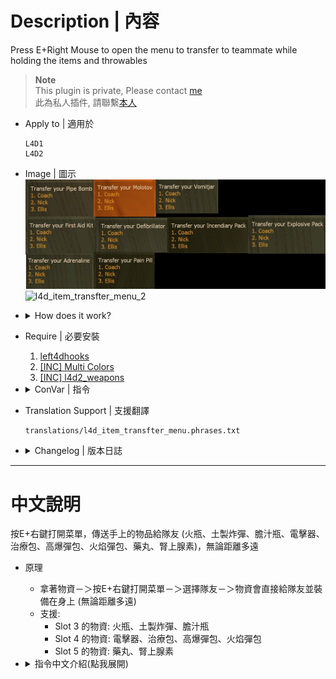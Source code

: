 # Description | 內容
Press E+Right Mouse to open the menu to transfer to teammate while holding the items and throwables

> __Note__ <br/>
This plugin is private, Please contact [me](https://github.com/fbef0102/Game-Private_Plugin#私人插件列表-private-plugins-list)<br/>
此為私人插件, 請聯繫[本人](https://github.com/fbef0102/Game-Private_Plugin#私人插件列表-private-plugins-list)

* Apply to | 適用於
	```
	L4D1
	L4D2
	```

* Image | 圖示
	<br/>![l4d_item_transfter_menu_1](image/l4d_item_transfter_menu_1.jpg)
	<br/>![l4d_item_transfter_menu_2](image/l4d_item_transfter_menu_2.gif)

* <details><summary>How does it work?</summary>

	* Switch item and hold －＞ Press E + Right Mouse to open menu －＞ Select Teammate －＞ Transfer items or throwables to teammate no matter distance
	* Support:
		* Slot 3 items: molotovs, pipebombs, vomitjars
		* Slot 4 items: defibrillators, first aid kits, explosive packs, incendiary packs
		* Slot 5 items: pills, adrenalines
</details>

* Require | 必要安裝
	1. [left4dhooks](https://forums.alliedmods.net/showthread.php?t=321696)
	2. [[INC] Multi Colors](https://github.com/fbef0102/L4D1_2-Plugins/releases/tag/Multi-Colors)
    3. [[INC] l4d2_weapons](/L4D_插件/Require_檔案/scripting/include/l4d2_weapons.inc)

* <details><summary>ConVar | 指令</summary>

	* cfg/sourcemod/l4d_item_transfter_menu.cfg
		```php
		// 0=Plugin off, 1=Plugin on.
		l4d_item_transfter_menu_enable "1"

		// How message displays. (0: Disable, 1:In chat, 2: In Hint Box, 3: In center text)
		l4d_item_transfter_menu_announce_type "1"

		// If 1, you can transfer items to bots
		l4d_item_transfter_menu_bot "0"

		// Press which button to trigger menu while holding items & throwables
		// 131072=Shift, 32=USE, 8192=Reload, 2048=IN_ATTACK2, 0=Disable, You can add numbers together
		// 2080=USE+IN_ATTACK2
		l4d_item_transfter_menu_buittons "2080"

		// (L4D2) Which items can transfer via menu. 1=Adrenaline, 2=Pain Pills, 4=Molotov, 8=Pipe Bomb, 16=Vomit Jar, 32=Kit , 64=Explosive Rounds, 128=Incendiary Rounds, 256=Defibrillator. Add numbers together (511=All, 0=Off).
		l4d_item_transfter_menu_flag "511"

		// (L4D1) Which items can transfer via menu. 1=Pain Pills, 2=Molotov, 4=Pipe Bomb, 8=Kit. Add numbers together (15=All, 0=Off).
		l4d_item_transfter_menu_flag "511"

		// Transfer items to same player Cool Down (seconds)
		l4d_item_transfter_menu_cd "60.0"

		// Display Menu Time (seconds), 0=Forever
		l4d_item_transfter_menu_time "20"
		```
</details>

* Translation Support | 支援翻譯
	```
	translations/l4d_item_transfter_menu.phrases.txt
	```

* <details><summary>Changelog | 版本日誌</summary>
	
	* v1.1 (2025-2-15)
		* Update cvars

	* v1.0 (2024-12-3)
		* Initial Release
</details>

- - - -
# 中文說明
按E+右鍵打開菜單，傳送手上的物品給隊友 (火瓶、土製炸彈、膽汁瓶、電擊器、治療包、高爆彈包、火焰彈包、藥丸、腎上腺素)，無論距離多遠

* 原理
	* 拿著物資－＞按E+右鍵打開菜單－＞選擇隊友－＞物資會直接給隊友並裝備在身上 (無論距離多遠)
	* 支援:
		* Slot 3 的物資: 火瓶、土製炸彈、膽汁瓶
		* Slot 4 的物資: 電擊器、治療包、高爆彈包、火焰彈包
		* Slot 5 的物資: 藥丸、腎上腺素

* <details><summary>指令中文介紹(點我展開)</summary>

	* cfg/sourcemod/l4d_item_transfter_menu.cfg
		```php
		// 0=插件關閉, 1=插件開啟.
		l4d_item_transfter_menu_enable "1"

		// How message displays. (0: Disable, 1:In chat, 2: In Hint Box, 3: In center text)
		l4d_item_transfter_menu_announce_type "1"

		// 為1時，可以傳送物資給Bots
		l4d_item_transfter_menu_bot "0"

		// 按哪個按鍵打開菜單?
		// 131072=Shift鍵, 32=E鍵, 8192=R鍵, 2048=右鍵, 0=關閉, 可將數字相加
		// 2080 = E鍵+右鍵同時按
		l4d_item_transfter_menu_buittons "2080"

		// (L4D2) 那些物品可傳送? 1=腎上腺素, 2=藥丸, 4=火瓶, 8=土製炸彈, 16=膽汁瓶, 32=治療包, 64=高爆彈包, 128=火焰彈包, 256=電擊器. 請將數字相加起來 (511=全部, 0=無).
		l4d_item_transfter_menu_flag "511"

		// (L4D1) 那些物品可傳送? 1=藥丸, 2=火瓶, 4=土製炸彈, 8=治療包 (15=全部, 0=無).
		l4d_item_transfter_menu_flag "511"

		// 傳送物資給同一位玩家的CD (秒)
		l4d_item_transfter_menu_cd "60.0"

		// 顯示菜單的時間 (秒), 0=永遠
		l4d_item_transfter_menu_time "20"
		```
</details>